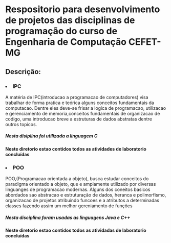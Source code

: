 <h1>Respositorio para desenvolvimento de projetos das disciplinas de programação do curso de Engenharia de Computação CEFET-MG</h1>
<h2>Descrição:</h2>
<h3><li> IPC</h3>
 <p>A matéria de IPC(introducao a programacao de computadores) visa trabalhar de forma pratica e teórica alguns conceitos fundamentais da computacao. Dentre eles deve-se frisar a logica de programacao, utilizacao e gerenciamento de memoria,conceitos fundamentais de organizacao de codigo, uma introducao breve a estruturas de dados abstratas dentre outros topicos.</p>
 <h5>Nesta disiplina foi utilizada a linguagem C</h5>
  <h4>Neste diretorio estao contidos todos as atividades de laboratorio concluídas</h4>
<h3><li> POO</h3>
<p>POO,(Programacao orientada a objeto), busca estudar conceitos do paradigma orientado a objeto, que e amplamente utilizado por diversas linguanges de programacao modernas. Alguns dos coneitos basicos abordados sao abstracao e estruturação de dados, heranca e polimorfismo, organizacao de projetos atribuindo funcoes e a atributos a determinadas classes fazendo assim um melhor gereniamento de funções</p>
<h5>Nesta disciplina foram usadas as linguagens Java e C++</h5>
  <h4>Neste diretorio estao contidos todos as atividadas de laboratorio concluídas</h4>
